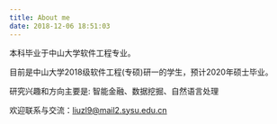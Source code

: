 ```yaml
---
title: About me
date: 2018-12-06 18:51:03
---
```




本科毕业于中山大学软件工程专业。

目前是中山大学2018级软件工程(专硕)研一的学生，预计2020年硕士毕业。

研究兴趣和方向主要是: 智能金融、数据挖掘、自然语言处理

欢迎联系与交流：<liuzl9@mail2.sysu.edu.cn> 